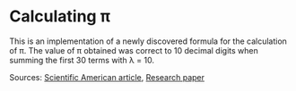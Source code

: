 # Calculating &pi;
This is an implementation of a newly discovered formula for the calculation of &pi;. The value of &pi; obtained was correct to 10 decimal digits when summing the first 30 terms with &lambda; = 10.

Sources: [Scientific American article](https://www.scientificamerican.com/article/string-theorists-accidentally-find-a-new-formula-for-pi/), [Research paper](https://doi.org/10.1103/PhysRevLett.132.221601)
